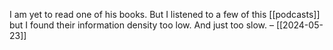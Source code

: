I am yet to read one of his books. But I listened to a few of this [[podcasts]] but I found their information density too low. And just too slow. – [[2024-05-23]]